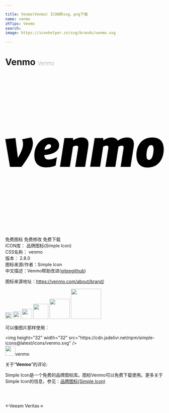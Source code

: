 ```yaml
---

title: Venmo(Venmo) ICON转svg、png下载
name: venmo
zhTips: Venmo
search: 
image: https://iconhelper.cn/svg/brands/venmo.svg

---
```


# Venmo  <small style="font-size: 60%;font-weight: 100">Venmo</small>

<div id="svg" class="svg-wrap">
<svg role="img" viewBox="0 0 24 24" xmlns="http://www.w3.org/2000/svg"><title>Venmo icon</title><path d="M3.94 9.72c.17.27.24.54.24.89 0 1.11-.95 2.55-1.72 3.57H.71L0 9.96l1.54-.15.37 3c.35-.56.78-1.45.78-2.06 0-.33-.06-.56-.15-.75l1.4-.28zM5.94 11.57c.28 0 1-.13 1-.53 0-.2-.14-.3-.3-.3-.29 0-.66.35-.7.83zm-.03.8c0 .5.27.7.64.7.4 0 .77-.1 1.27-.35l-.19 1.26c-.35.17-.89.28-1.42.28-1.33 0-1.81-.8-1.81-1.82 0-1.31.78-2.7 2.38-2.7.88 0 1.38.49 1.38 1.18 0 1.1-1.43 1.45-2.25 1.46zM12.6 10.7c0 .17-.03.4-.05.56l-.46 2.92h-1.5l.42-2.68.03-.3c0-.2-.12-.24-.26-.24-.2 0-.4.09-.52.15l-.48 3.07h-1.5l.68-4.37h1.3l.02.35c.31-.2.72-.43 1.29-.43.76 0 1.03.4 1.03.98zM17.05 10.21c.43-.3.83-.48 1.4-.48.76 0 1.03.4 1.03.98a4 4 0 0 1-.05.55l-.46 2.92h-1.5l.43-2.73.02-.22c0-.22-.12-.27-.27-.27-.18 0-.37.08-.5.15l-.48 3.07h-1.5l.43-2.74.02-.21c0-.22-.12-.27-.27-.27-.2 0-.39.09-.52.15l-.47 3.06h-1.51l.69-4.36h1.28l.05.36c.3-.22.7-.44 1.24-.44.48 0 .78.2.94.48zM22.46 11.48c0-.35-.09-.6-.35-.6-.6 0-.72 1.05-.72 1.58 0 .41.11.66.38.66.56 0 .69-1.1.69-1.64zm-2.6.92c0-1.38.74-2.67 2.41-2.67 1.27 0 1.73.75 1.73 1.78 0 1.36-.72 2.77-2.44 2.77-1.27 0-1.7-.83-1.7-1.88z"/></svg>
</div>
<detail full-name='venmo'></detail>

<div class="detail-page">
<p>
<span><span class="badge-success badge">免费图标</span> <span class="badge-success badge">免费修改</span>  <span class="badge-success badge">免费下载</span> </span>
<br/>
<span>
ICON库：
<span class="badge-secondary badge">品牌图标(Simple Icon)</span> 
</span>
<br/>
<span>
CSS名称：
<span class="badge-secondary badge">venmo</span> 
</span>

<br/>
<span>
版本：
<span class="badge-secondary badge">2.8.0</span> 
</span>
<br/>
<span>图标来源/作者：<span class="badge-light badge">Simple Icon</span></span> 
<br/>
<span class="zh-detail">中文描述：<span class="badge-primary badge">Venmo</span><span class="help-link"><span>帮助改进</span>(<a href="https://gitee.com/liuwave/icon-helper/edit/master/json/brands/venmo.json" target="_blank" rel="noopener noreferrer">gitee</a><a href="https://github.com/liuwave/icon-helper/edit/master/json/brands/venmo.json" target="_blank" rel="noopener noreferrer">github</a></span>)</span><br/>
</p>
</div><div class="description description alert alert-light"><p>图标来源地址：<a href="https://venmo.com/about/brand/" target="_blank" rel="noopener noreferrer">https://venmo.com/about/brand/</a></p></div>
<div class="alert alert-dark">
<img height="21" width="21" src="https://cdn.jsdelivr.net/npm/simple-icons@latest/icons/venmo.svg" />
<img height="24" width="24" src="https://cdn.jsdelivr.net/npm/simple-icons@latest/icons/venmo.svg" />
<img height="32" width="32" src="https://cdn.jsdelivr.net/npm/simple-icons@latest/icons/venmo.svg" />
<img height="48" width="48" src="https://cdn.jsdelivr.net/npm/simple-icons@latest/icons/venmo.svg" />
<img height="64" width="64" src="https://cdn.jsdelivr.net/npm/simple-icons@latest/icons/venmo.svg" />
<img height="96" width="96" src="https://cdn.jsdelivr.net/npm/simple-icons@latest/icons/venmo.svg" />

</div>
<div>
  <p>可以像图片那样使用：    
  </p>
  <div class="alert alert-primary" style="font-size: 14px">
    &lt;img height="32" width="32" src="https://cdn.jsdelivr.net/npm/simple-icons@latest/icons/venmo.svg" /&gt;
    <copy-btn content='<img height="32" width="32" src="https://cdn.jsdelivr.net/npm/simple-icons@latest/icons/venmo.svg" />'></copy-btn>
  </div>
  <div class="alert alert-secondary">
    <img height="32" width="32" src="https://cdn.jsdelivr.net/npm/simple-icons@latest/icons/venmo.svg" />venmo
    <copy-btn content="venmo" btn-title="复制图标名称"></copy-btn>
  </div>
</div>
<div class="icon-detail__container">
<p>关于“<b>Venmo</b>”的评论:</p>
</div>
<Vssue title="关于“Venmo”的评论" />
<div><p>Simple Icon是一个免费的品牌图标库。图标Venmo可以免费下载使用。更多关于  Simple Icon的信息，参见：<a target="_blank" href="https://iconhelper.cn/brands.html">品牌图标(Simple Icon)</a>
</p></div>


<div style="padding:2rem 0 " class="page-nav"><p class="inner"><span class="prev">←<router-link to="/icon/veeam.html">Veeam</router-link></span> <span class="next"><router-link to="/icon/veritas.html">Veritas</router-link>→</span></p></div>
